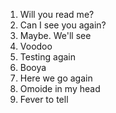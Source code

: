 1. Will you read me?
2. Can I see you again?
3. Maybe. We'll see
4. Voodoo
5. Testing again
6. Booya
7. Here we go again
8. Omoide in my head
9. Fever to tell
